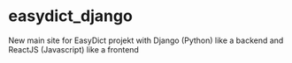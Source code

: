 # easydict_django
New main site for EasyDict projekt with Django (Python) like a backend and ReactJS (Javascript) like a frontend
